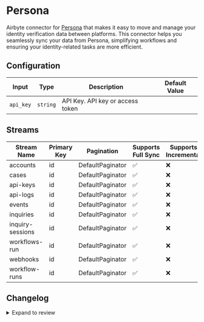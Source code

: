 # Persona
Airbyte connector for [Persona](https://withpersona.com) that makes it easy to move and manage your identity verification data between platforms. This connector helps you seamlessly sync your data from Persona, simplifying workflows and ensuring your identity-related tasks are more efficient.

## Configuration

| Input | Type | Description | Default Value |
|-------|------|-------------|---------------|
| `api_key` | `string` | API Key. API key or access token |  |

## Streams
| Stream Name | Primary Key | Pagination | Supports Full Sync | Supports Incremental |
|-------------|-------------|------------|---------------------|----------------------|
| accounts | id | DefaultPaginator | ✅ |  ❌  |
| cases | id | DefaultPaginator | ✅ |  ❌  |
| api-keys | id | DefaultPaginator | ✅ |  ❌  |
| api-logs | id | DefaultPaginator | ✅ |  ❌  |
| events | id | DefaultPaginator | ✅ |  ❌  |
| inquiries | id | DefaultPaginator | ✅ |  ❌  |
| inquiry-sessions | id | DefaultPaginator | ✅ |  ❌  |
| workflows-run | id | DefaultPaginator | ✅ |  ❌  |
| webhooks | id | DefaultPaginator | ✅ |  ❌  |
| workflow-runs | id | DefaultPaginator | ✅ |  ❌  |

## Changelog

<details>
  <summary>Expand to review</summary>

| Version          | Date              | Pull Request | Subject        |
|------------------|-------------------|--------------|----------------|
| 0.0.25 | 2025-05-24 | [60455](https://github.com/airbytehq/airbyte/pull/60455) | Update dependencies |
| 0.0.24 | 2025-05-10 | [60114](https://github.com/airbytehq/airbyte/pull/60114) | Update dependencies |
| 0.0.23 | 2025-05-03 | [59484](https://github.com/airbytehq/airbyte/pull/59484) | Update dependencies |
| 0.0.22 | 2025-04-27 | [59094](https://github.com/airbytehq/airbyte/pull/59094) | Update dependencies |
| 0.0.21 | 2025-04-19 | [58463](https://github.com/airbytehq/airbyte/pull/58463) | Update dependencies |
| 0.0.20 | 2025-04-12 | [57857](https://github.com/airbytehq/airbyte/pull/57857) | Update dependencies |
| 0.0.19 | 2025-04-05 | [57356](https://github.com/airbytehq/airbyte/pull/57356) | Update dependencies |
| 0.0.18 | 2025-03-29 | [56789](https://github.com/airbytehq/airbyte/pull/56789) | Update dependencies |
| 0.0.17 | 2025-03-22 | [56227](https://github.com/airbytehq/airbyte/pull/56227) | Update dependencies |
| 0.0.16 | 2025-03-08 | [55529](https://github.com/airbytehq/airbyte/pull/55529) | Update dependencies |
| 0.0.15 | 2025-03-01 | [55021](https://github.com/airbytehq/airbyte/pull/55021) | Update dependencies |
| 0.0.14 | 2025-02-23 | [54566](https://github.com/airbytehq/airbyte/pull/54566) | Update dependencies |
| 0.0.13 | 2025-02-15 | [53945](https://github.com/airbytehq/airbyte/pull/53945) | Update dependencies |
| 0.0.12 | 2025-02-08 | [53503](https://github.com/airbytehq/airbyte/pull/53503) | Update dependencies |
| 0.0.11 | 2025-02-01 | [52983](https://github.com/airbytehq/airbyte/pull/52983) | Update dependencies |
| 0.0.10 | 2025-01-25 | [52471](https://github.com/airbytehq/airbyte/pull/52471) | Update dependencies |
| 0.0.9 | 2025-01-18 | [51917](https://github.com/airbytehq/airbyte/pull/51917) | Update dependencies |
| 0.0.8 | 2025-01-11 | [51331](https://github.com/airbytehq/airbyte/pull/51331) | Update dependencies |
| 0.0.7 | 2024-12-28 | [50696](https://github.com/airbytehq/airbyte/pull/50696) | Update dependencies |
| 0.0.6 | 2024-12-21 | [50257](https://github.com/airbytehq/airbyte/pull/50257) | Update dependencies |
| 0.0.5 | 2024-12-14 | [49663](https://github.com/airbytehq/airbyte/pull/49663) | Update dependencies |
| 0.0.4 | 2024-12-12 | [49069](https://github.com/airbytehq/airbyte/pull/49069) | Update dependencies |
| 0.0.3 | 2024-11-04 | [48247](https://github.com/airbytehq/airbyte/pull/48247) | Update dependencies |
| 0.0.2 | 2024-10-28 | [47498](https://github.com/airbytehq/airbyte/pull/47498) | Update dependencies |
| 0.0.1 | 2024-10-03 | | Initial release by [@parthiv11](https://github.com/parthiv11) via Connector Builder |

</details>
